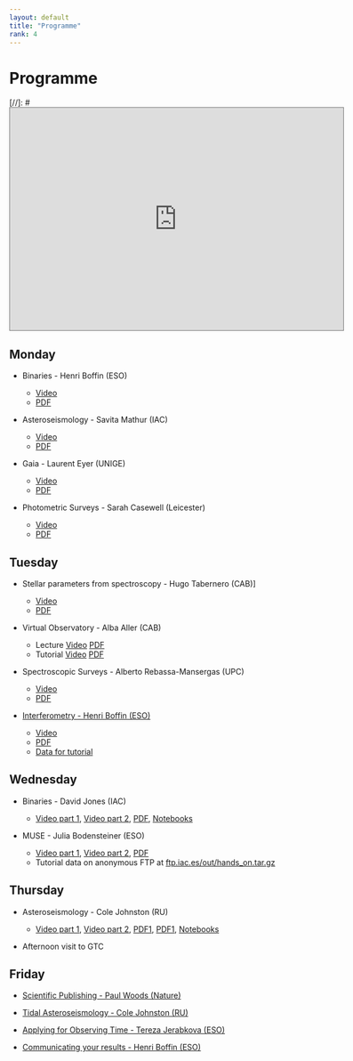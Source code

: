 ```yaml
---
layout: default
title: "Programme"
rank: 4
---
```

# Programme


[//]: # <iframe src="https://calendar.google.com/calendar/embed?height=600&wkst=1&bgcolor=%23ffffff&ctz=Europe%2FLondon&src=ZGF2aWRqb25lcy5wbmVAZ21haWwuY29t&src=YWRkcmVzc2Jvb2sjY29udGFjdHNAZ3JvdXAudi5jYWxlbmRhci5nb29nbGUuY29t&src=teieuisbgnsqc60cblp5bas1c4%40group.calendar.google.com&" style="border:solid 1px #777" width="600" height="400" frameborder="0" scrolling="no"></iframe>

## Monday

* Binaries - Henri Boffin (ESO)
  * [Video](https://www.youtube.com/watch?v=skrXAe9uyoM)
  * [PDF](pdfs/Binaries_Boffin.pdf)

* Asteroseismology - Savita Mathur (IAC)
  * [Video](https://www.youtube.com/watch?v=BWbtQ_SwLUQ)
  * [PDF](pdfs/Mathur.pdf)

* Gaia - Laurent Eyer (UNIGE)
  * [Video](https://www.youtube.com/watch?v=Zh5uZLKs8iE)
  * [PDF](ComingSoon.md)

* Photometric Surveys - Sarah Casewell (Leicester)
  * [Video](https://www.youtube.com/watch?v=Bur1eN5eFXM)
  * [PDF](pdfs/Casewell.pdf)

## Tuesday

* Stellar parameters from spectroscopy - Hugo Tabernero (CAB)]
  * [Video](https://www.youtube.com/watch?v=49XSRGdEkh0)
  * [PDF](ComingSoon.md)

* Virtual Observatory - Alba Aller (CAB)
  * Lecture [Video](https://www.youtube.com/watch?v=myfEoiYqpsQ) [PDF](pdfs/Aller.pdf)
  * Tutorial [Video](https://www.youtube.com/watch?v=Td5dOL7XmkY) [PDF](pdfs/vosa.pdf)

* Spectroscopic Surveys - Alberto Rebassa-Mansergas (UPC)
  * [Video](https://www.youtube.com/watch?v=h0t84ILQxxI)
  * [PDF](ComingSoon.md)

* [Interferometry - Henri Boffin (ESO)](ComingSoon.md)
  * [Video](https://www.youtube.com/watch?v=AFdOfhpTusg)
  * [PDF](pdfs/Interferometry_Boffin.pdf)
  * [Data for tutorial](Interferometry.md)

## Wednesday

* Binaries - David Jones (IAC)
  * [Video part 1](https://www.youtube.com/watch?v=WPHqVyHY6bE), [Video part 2](https://www.youtube.com/watch?v=Ax-btGSrf7s), [PDF](pdfs/Binaries_Jones.pdf),  [Notebooks](Dave.md)

* MUSE - Julia Bodensteiner (ESO)
  * [Video part 1](ComingSoon.md), [Video part 2](ComingSoon.md), [PDF](ComingSoon.md)
  * Tutorial data on anonymous FTP at [ftp.iac.es/out/hands_on.tar.gz](ftp://ftp.iac.es/out/hands_on.tar.gz)


## Thursday

* Asteroseismology - Cole Johnston (RU)
  * [Video part 1](ComingSoon.md), [Video part 2](ComingSoon.md), [PDF1](pdfs/Johnston_I.pdf), [PDF1](pdfs/Johnston_II.pdf), [Notebooks](ComingSoon.md)

* Afternoon visit to GTC


## Friday

* [Scientific Publishing - Paul Woods (Nature)](ComingSoon.md)

* [Tidal Asteroseismology - Cole Johnston (RU)](ComingSoon.md)

* [Applying for Observing Time - Tereza Jerabkova (ESO)](ComingSoon.md)

* [Communicating your results - Henri Boffin (ESO)](ComingSoon.md)

<!-- *

[Test notebook](notebooks/Dave/test.md)
## Topics covered

### Binaries
* Henri Boffin
* David Jones

### Asteroseismology
* Cole Johnston
* Savita Mathur

### Instrumentation and techniques
* Julia Bodensteiner
* Henri Boffin
* Tereza Jerabkova

### Surveys
* Sarah Casewell
* Laurent Eyer
* Alberto Rebassa-Mansergas

### Virtual Observatory
* Alba Aller

### Stellar parameters from spectroscopy
* Hugo Tabernero

### Publishing practices
* Henri Boffin
* Paul Woods

-->
